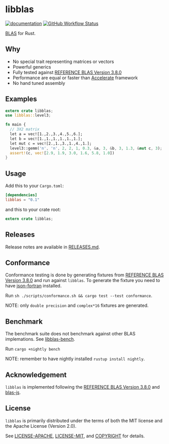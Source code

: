 # libblas
[![documentation](https://docs.rs/libblas/badge.svg)](https://docs.rs/libblas)
[![GitHub Workflow Status](https://img.shields.io/github/actions/workflow/status/lmmx/libblas/test.yml)](https://github.com/lmmx/libblas/actions/workflows/test.yml)
<!--[![GitHub Workflow Status](https://img.shields.io/github/actions/workflow/status/lmmx/libblas/binaries.yml)](https://github.com/lmmx/libblas/actions/workflows/binaries.yml)-->

[BLAS](https://en.wikipedia.org/wiki/Basic_Linear_Algebra_Subprograms) for Rust.

## Why
[why]: #why

 - No special trait representing matrices or vectors
 - Powerful generics
 - Fully tested against [REFERENCE BLAS Version 3.8.0](http://www.netlib.org/blas/)
 - Performance are equal or faster than [Accelerate](https://developer.apple.com/documentation/accelerate) framework
 - No hand tuned assembly

## Examples

```rust
extern crate libblas;
use libblas::level3;

fn main {
  // 3X2 matrix
  let a = vec![1.,2.,3.,4.,5.,6.];
  let b = vec![1.,1.,1.,1.,1.,1.];
  let mut c = vec![2.,1.,3.,1.,4.,1.];
  level3::gemm('n', 'n', 2, 2, 1, 0.3, &a, 3, &b, 3, 1.3, &mut c, 3);
  assert!(c, vec![2.9, 1.9, 3.0, 1.6, 5.8, 1.0])
}
```


## Usage
[usage]: #usage

Add this to your `Cargo.toml`:

```toml
[dependencies]
libblas = "0.1"
```

and this to your crate root:

```rust
extern crate libblas;
```

## Releases
[releases]: #releases

Release notes are available in [RELEASES.md](RELEASES.md).

## Conformance
[conformance]: #conformance

Conformance testing is done by generating fixtures from [REFERENCE BLAS Version 3.8.0](http://www.netlib.org/blas/) and run against `libblas`.
To generate the fixture you need to have [json-fortran](https://github.com/jacobwilliams/json-fortran) installed.

Run `sh ./scripts/conformance.sh && cargo test --test conformance`.

NOTE: only `double precision` and `complex*16` fixtures are generated.

## Benchmark
[benchmark]: #benchmark
The benchmark suite does not benchmark against other BLAS implemations. See [libblas-bench](https://github.com/schultzer/libblas-bench).

Run `cargo +nightly bench`

NOTE: remember to have nightly installed `rustup install nightly`.


## Acknowledgement
[acknowledgement]: #acknowledgement

`libblas` is implemented following the [REFERENCE BLAS Version 3.8.0](http://www.netlib.org/blas/) and [blas-js](https://github.com/R-js/blasjs).


## License
[license]: #license

`libblas` is primarily distributed under the terms of both the MIT license
and the Apache License (Version 2.0).

See [LICENSE-APACHE](LICENSE-APACHE), [LICENSE-MIT](LICENSE-MIT), and
[COPYRIGHT](COPYRIGHT) for details.

